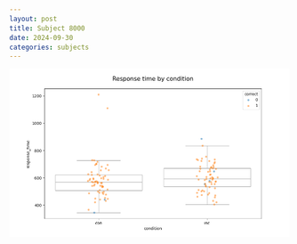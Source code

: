 ```yaml
---
layout: post
title: Subject 8000
date: 2024-09-30
categories: subjects
---
```


![](data/8000/run-1/8000_NF_rt.png)
